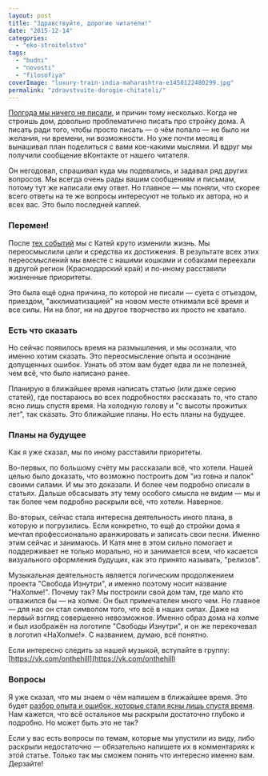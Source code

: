 ```yaml
---
layout: post
title: "Здравствуйте, дорогие читатели!"
date: "2015-12-14"
categories: 
  - "eko-stroitelstvo"
tags: 
  - "budni"
  - "novosti"
  - "filosofiya"
coverImage: "luxury-train-india-maharashtra-e1450122480299.jpg"
permalink: "zdravstvuite-dorogie-chitateli/"
---
```


[Полгода мы ничего не писали](/vybor-uchastka-juridicheskie-voprosy-i-novyj-zemelnyj-kodeks/), и причин тому несколько. Когда не строишь дом, довольно проблематично писать про стройку дома. А писать ради того, чтобы просто писать — о чём попало — не было ни желания, ни времени, ни возможности. Но уже почти месяц я вынашивал план поделиться с вами кое-какими мыслями. И вдруг мы получили сообщение вКонтакте от нашего читателя.

Он негодовал, спрашивал куда мы подевались, и задавал ряд других вопросов. Мы всегда очень рады вашим сообщениям и письмам, потому тут же написали ему ответ. Но главное — мы поняли, что скорее всего ответы на те же вопросы интересуют не только их автора, но и всех вас. Это было последней каплей.

### Перемен!

После [тех событий](/fire/) мы с Катей круто изменили жизнь. Мы переосмыслили цели и средства их достижения. В результате всех этих переосмыслений мы вместе с нашими кошками и собаками переехали в другой регион (Краснодарский край) и по-иному расставили жизненные приоритеты.

Это была ещё одна причина, по которой не писали — суета с отъездом, приездом, "акклиматизацией" на новом месте отнимали всё время и все силы. Ни на блог, ни на другое творчество их просто не хватало.

### Есть что сказать

Но сейчас появилось время на размышления, и мы осознали, что именно хотим сказать. Это переосмысление опыта и осознание допущенных ошибок. Узнать об этом вам будет едва ли не полезней, чем всё, что было написано ранее.

Планирую в ближайшее время написать статью (или даже серию статей), где постараюсь во всех подробностях рассказать то, что стало ясно лишь спустя время. На холодную голову и "с высоты прожитых лет", так сказать. Это ближайшие планы. Но есть планы на будущее.

### Планы на будущее

Как я уже сказал, мы по иному расставили приоритеты.

Во-первых, по большому счёту мы рассказали всё, что хотели. Нашей целью было доказать, что возможно построить дом "из говна и палок" своими силами. И мы это доказали. И более чем подробно описали в статьях. Дальше обсасывать эту тему особого смысла не видим — мы и так более чем подробно раскрыли всё, что хотели. Наверное.

Во-вторых, сейчас стала интересна деятельность иного плана, в которую и погрузились. Если конкретно, то ещё до стройки дома я мечтал профессионально аранжировать и записать свои песни. Именно этим сейчас и занимаюсь. И Катя мне в этом сильно помогает и поддерживает не только морально, но и занимается всем, что касается визуального оформления будущих, как это принято называть, "релизов".

Музыкальная деятельность является логическим продолжением проекта "Свобода Изнутри", и именно поэтому носит название "НаХолме!". Почему так? Мы построили свой дом там, где мало кто отважился бы — на холме. Он был примечателен много чем. Но главное — для нас он стал символом того, что всё в наших силах. Даже на первый взгляд совершенно невозможное. Именно образ дома на холме и был изображён на логотипе "Свободы Изнутри", и он же перекочевал в логотип «НаХолме!». С названием, думаю, всё понятно.

Если интересно следить за нашей музыкой, вступайте в группу: [https://vk.com/onthehill](https://vk.com/onthehill)

### Вопросы

Я уже сказал, что мы знаем о чём напишем в ближайшее время. Это будет [разбор опыта и ошибок, которые стали ясны лишь спустя время](/oshibki-nachinayuschih-ekostroitelei-1/). Нам кажется, что всё остальное мы раскрыли достаточно глубоко и подробно. Но может быть это не так?

Если у вас есть вопросы по темам, которые мы упустили из виду, либо раскрыли недостаточно — обязательно напишете их в комментариях к этой статье. Только так мы сможем понять что интересно именно вам. Дерзайте!
